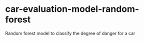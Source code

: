 # car-evaluation-model-random-forest
Random forest model to classify the degree of danger for a car

